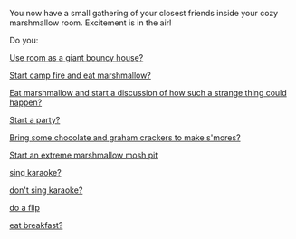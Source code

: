 You now have a small gathering of your closest friends inside
your cozy marshmallow room. Excitement is in the air!

Do you:

[Use room as a giant bouncy house?](bouncy_house/jumparound.md)

[Start camp fire and eat marshmallow?](camp_fire/eat_marshmallow.md)

[Eat marshmallow and start a discussion of how such a strange thing could happen?](start_discussion/discuss.md)

[Start a party?](kick_out_the_jams/jamming.md)

[Bring some chocolate and graham crackers to make s'mores?](smores/with_friends.md)

[Start an extreme marshmallow mosh pit](mosh_pit/mosh_pit.md)

[sing karaoke?](../karaoke/karaoke/sing.md)

[don't sing karaoke?](../karaoke/nope.md)

[do a flip](flip/flip.md)

[eat breakfast?](../breakfast/breakfast.md)